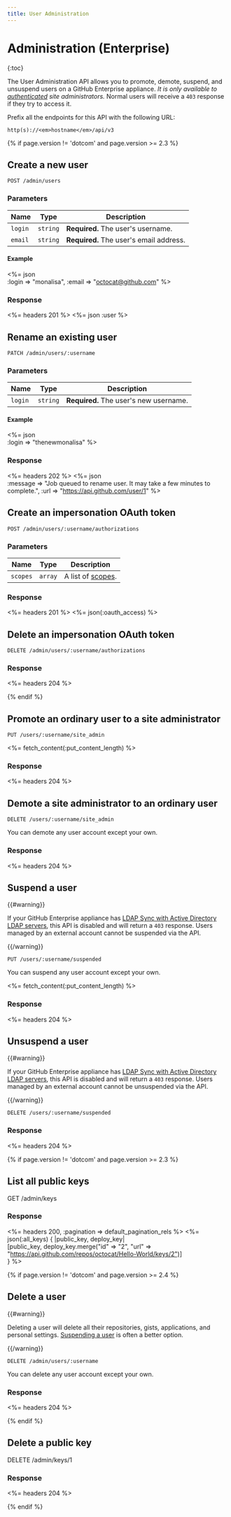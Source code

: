```yaml
---
title: User Administration
---
```


# Administration (Enterprise)

{:toc}

The User Administration API allows you to promote, demote, suspend, and unsuspend users on a GitHub Enterprise appliance. *It is only available to [authenticated](/v3/#authentication) site administrators.* Normal users will receive a `403` response if they try to access it.

Prefix all the endpoints for this API with the following URL:

``` command-line
http(s)://<em>hostname</em>/api/v3
```

{% if page.version != 'dotcom' and page.version >= 2.3 %}

## Create a new user

    POST /admin/users

### Parameters

Name | Type | Description
-----|------|--------------
`login`|`string` | **Required.** The user's username.
`email`|`string` | **Required.** The user's email address.

#### Example

<%= json \
    :login    => "monalisa",
    :email    => "octocat@github.com"
%>

### Response

<%= headers 201 %>
<%= json :user %>

## Rename an existing user

    PATCH /admin/users/:username

### Parameters

Name | Type | Description
-----|------|--------------
`login`|`string` | **Required.** The user's new username.

#### Example

<%= json \
  :login => "thenewmonalisa"
%>

### Response

<%= headers 202 %>
<%= json \
  :message => "Job queued to rename user. It may take a few minutes to complete.",
  :url => "https://api.github.com/user/1"
%>

## Create an impersonation OAuth token

    POST /admin/users/:username/authorizations

### Parameters

Name | Type | Description
---- | ---- | -------------
`scopes`|`array` | A list of [scopes](/v3/oauth/#scopes).

### Response

<%= headers 201 %>
<%= json(:oauth_access) %>

## Delete an impersonation OAuth token

    DELETE /admin/users/:username/authorizations

### Response

<%= headers 204 %>

{% endif %}

## Promote an ordinary user to a site administrator

    PUT /users/:username/site_admin

<%= fetch_content(:put_content_length) %>

### Response

<%= headers 204 %>

## Demote a site administrator to an ordinary user

    DELETE /users/:username/site_admin

You can demote any user account except your own.

### Response

<%= headers 204 %>

## Suspend a user

{{#warning}}

If your GitHub Enterprise appliance has [LDAP Sync with Active Directory LDAP servers](https://help.github.com/enterprise/admin/guides/user-management/using-ldap), this API is disabled and will return a `403` response. Users managed by an external account cannot be suspended via the API.

{{/warning}}

    PUT /users/:username/suspended

You can suspend any user account except your own.

<%= fetch_content(:put_content_length) %>

### Response

<%= headers 204 %>

## Unsuspend a user

{{#warning}}

If your GitHub Enterprise appliance has [LDAP Sync with Active Directory LDAP servers](https://help.github.com/enterprise/admin/guides/user-management/using-ldap), this API is disabled and will return a `403` response. Users managed by an external account cannot be unsuspended via the API.

{{/warning}}

    DELETE /users/:username/suspended

### Response

<%= headers 204 %>

{% if page.version != 'dotcom' and page.version >= 2.3 %}

## List all public keys

   GET /admin/keys

### Response

<%= headers 200, :pagination => default_pagination_rels %>
<%= json(:all_keys) { |public_key, deploy_key| \
  [public_key, deploy_key.merge("id" => "2", "url" => "https://api.github.com/repos/octocat/Hello-World/keys/2")] \
} %>

{% if page.version != 'dotcom' and page.version >= 2.4 %}

## Delete a user

{{#warning}}

Deleting a user will delete all their repositories, gists, applications, and personal settings. [Suspending a user](/v3/users/administration/#suspend-a-user) is often a better option.

{{/warning}}

    DELETE /admin/users/:username

You can delete any user account except your own.

### Response

<%= headers 204 %>

{% endif %}

## Delete a public key

  DELETE /admin/keys/1

### Response

<%= headers 204 %>

{% endif %}
